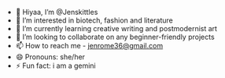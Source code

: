 - 👋 Hiyaa, I’m @Jenskittles
- 👀 I’m interested in biotech, fashion and literature
- 🌱 I’m currently learning creative writing and postmodernist art
- 💞️ I’m looking to collaborate on any beginner-friendly projects
- 📫 How to reach me - jenrome36@gmail.com
- 😄 Pronouns: she/her
- ⚡ Fun fact: i am a gemini

<!---
Jenskittles/Jenskittles is a ✨ special ✨ repository because its `README.md` (this file) appears on your GitHub profile.
You can click the Preview link to take a look at your changes.
--->
